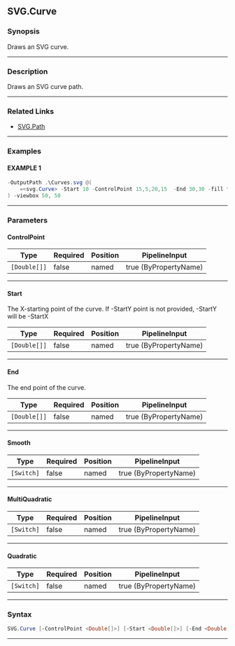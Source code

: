 SVG.Curve
---------
### Synopsis
Draws an SVG curve.

---
### Description

Draws an SVG curve path.

---
### Related Links
* [SVG.Path](SVG.Path.md)



---
### Examples
#### EXAMPLE 1
```PowerShell
-OutputPath .\Curves.svg @(
    =<svg.Curve> -Start 10 -ControlPoint 15,5,20,15  -End 30,30 -fill transparent -stroke black
) -viewbox 50, 50
```

---
### Parameters
#### **ControlPoint**




|Type        |Required|Position|PipelineInput        |
|------------|--------|--------|---------------------|
|`[Double[]]`|false   |named   |true (ByPropertyName)|



---
#### **Start**

The X-starting point of the curve.
If -StartY point is not provided, -StartY will be -StartX






|Type        |Required|Position|PipelineInput        |
|------------|--------|--------|---------------------|
|`[Double[]]`|false   |named   |true (ByPropertyName)|



---
#### **End**

The end point of the curve.






|Type        |Required|Position|PipelineInput        |
|------------|--------|--------|---------------------|
|`[Double[]]`|false   |named   |true (ByPropertyName)|



---
#### **Smooth**




|Type      |Required|Position|PipelineInput        |
|----------|--------|--------|---------------------|
|`[Switch]`|false   |named   |true (ByPropertyName)|



---
#### **MultiQuadratic**




|Type      |Required|Position|PipelineInput        |
|----------|--------|--------|---------------------|
|`[Switch]`|false   |named   |true (ByPropertyName)|



---
#### **Quadratic**




|Type      |Required|Position|PipelineInput        |
|----------|--------|--------|---------------------|
|`[Switch]`|false   |named   |true (ByPropertyName)|



---
### Syntax
```PowerShell
SVG.Curve [-ControlPoint <Double[]>] [-Start <Double[]>] [-End <Double[]>] [-Smooth] [-MultiQuadratic] [-Quadratic] [<CommonParameters>]
```
---
